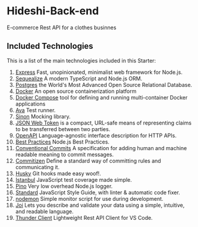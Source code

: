 ﻿# Hideshi-Back-end

E-commerce Rest API for a clothes businnes

## Included Technologies
This is a list of the main technologies included in this Starter:

1. [Express](https://expressjs.com/) Fast, unopinionated, minimalist web framework for Node.js.
2. [Sequealize](https://sequelize.org/) A modern TypeScript and Node.js ORM.
3. [Postgres](https://www.postgresql.org/) the World's Most Advanced Open Source Relational Database.
4. [Docker](https://www.docker.com/) An open source containerization platform
5. [Docker Compose](https://docs.docker.com/compose/) tool for defining and running multi-container Docker applications
6. [Ava](https://github.com/avajs/ava) Test runner.
7. [Sinon](https://sinonjs.org/) Mocking library.
8. [JSON Web Token](https://www.rfc-editor.org/rfc/rfc7519) is a compact, URL-safe means of representing
   claims to be transferred between two parties.
9. [OpenAPI](https://www.openapis.org/) Language-agnostic interface description for HTTP APIs.
10. [Best Practices](https://github.com/goldbergyoni/nodebestpractices) Node.js Best Practices.
11. [Conventional Commits](https://www.conventionalcommits.org/) A specification for adding human and machine readable meaning to commit messages.
12. [Commitizen](https://commitizen-tools.github.io/commitizen/) Define a standard way of committing rules and communicating it.
13. [Husky](https://typicode.github.io/husky/) Git hooks made easy woof!.
14. [Istanbul](https://istanbul.js.org/) JavaScript test coverage made simple.
15. [Pino](https://getpino.io/) Very low overhead Node.js logger.
16. [Standard](https://standardjs.com/) JavaScript Style Guide, with linter & automatic code fixer.
17. [nodemon](https://nodemon.io/) Simple monitor script for use during development.
18. [Joi](https://joi.dev/) Lets you describe and validate your data using a simple, intuitive, and readable language.
19. [Thunder Client](https://www.thunderclient.com/) Lightweight Rest API Client for VS Code.
